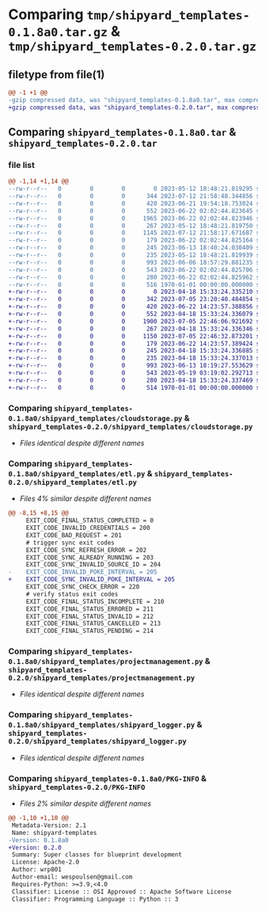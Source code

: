# Comparing `tmp/shipyard_templates-0.1.8a0.tar.gz` & `tmp/shipyard_templates-0.2.0.tar.gz`

## filetype from file(1)

```diff
@@ -1 +1 @@
-gzip compressed data, was "shipyard_templates-0.1.8a0.tar", max compression
+gzip compressed data, was "shipyard_templates-0.2.0.tar", max compression
```

## Comparing `shipyard_templates-0.1.8a0.tar` & `shipyard_templates-0.2.0.tar`

### file list

```diff
@@ -1,14 +1,14 @@
--rw-r--r--   0        0        0        0 2023-05-12 18:48:21.819295 shipyard_templates-0.1.8a0/README.md
--rw-r--r--   0        0        0      344 2023-07-12 21:58:48.344856 shipyard_templates-0.1.8a0/pyproject.toml
--rw-r--r--   0        0        0      420 2023-06-21 19:54:18.753024 shipyard_templates-0.1.8a0/shipyard_templates/__init__.py
--rw-r--r--   0        0        0      552 2023-06-22 02:02:44.823645 shipyard_templates-0.1.8a0/shipyard_templates/cloudstorage.py
--rw-r--r--   0        0        0     1965 2023-06-22 02:02:44.823946 shipyard_templates-0.1.8a0/shipyard_templates/database.py
--rw-r--r--   0        0        0      267 2023-05-12 18:48:21.819750 shipyard_templates-0.1.8a0/shipyard_templates/datavisualization.py
--rw-r--r--   0        0        0     1145 2023-07-12 21:58:17.671687 shipyard_templates-0.1.8a0/shipyard_templates/etl.py
--rw-r--r--   0        0        0      179 2023-06-22 02:02:44.825164 shipyard_templates-0.1.8a0/shipyard_templates/exit_code_exception.py
--rw-r--r--   0        0        0      245 2023-06-13 18:40:24.030409 shipyard_templates-0.1.8a0/shipyard_templates/messaging.py
--rw-r--r--   0        0        0      235 2023-05-12 18:48:21.819939 shipyard_templates-0.1.8a0/shipyard_templates/notebooks.py
--rw-r--r--   0        0        0      993 2023-06-06 18:57:29.881235 shipyard_templates-0.1.8a0/shipyard_templates/projectmanagement.py
--rw-r--r--   0        0        0      543 2023-06-22 02:02:44.825706 shipyard_templates-0.1.8a0/shipyard_templates/shipyard_logger.py
--rw-r--r--   0        0        0      280 2023-06-22 02:02:44.825962 shipyard_templates-0.1.8a0/shipyard_templates/spreadsheets.py
--rw-r--r--   0        0        0      516 1970-01-01 00:00:00.000000 shipyard_templates-0.1.8a0/PKG-INFO
+-rw-r--r--   0        0        0        0 2023-04-18 15:33:24.335210 shipyard_templates-0.2.0/README.md
+-rw-r--r--   0        0        0      342 2023-07-05 23:20:40.484854 shipyard_templates-0.2.0/pyproject.toml
+-rw-r--r--   0        0        0      420 2023-06-22 14:23:57.388856 shipyard_templates-0.2.0/shipyard_templates/__init__.py
+-rw-r--r--   0        0        0      552 2023-04-18 15:33:24.336079 shipyard_templates-0.2.0/shipyard_templates/cloudstorage.py
+-rw-r--r--   0        0        0     1900 2023-07-05 22:46:06.921692 shipyard_templates-0.2.0/shipyard_templates/database.py
+-rw-r--r--   0        0        0      267 2023-04-18 15:33:24.336346 shipyard_templates-0.2.0/shipyard_templates/datavisualization.py
+-rw-r--r--   0        0        0     1150 2023-07-05 22:46:32.873201 shipyard_templates-0.2.0/shipyard_templates/etl.py
+-rw-r--r--   0        0        0      179 2023-06-22 14:23:57.389424 shipyard_templates-0.2.0/shipyard_templates/exit_code_exception.py
+-rw-r--r--   0        0        0      245 2023-04-18 15:33:24.336885 shipyard_templates-0.2.0/shipyard_templates/messaging.py
+-rw-r--r--   0        0        0      235 2023-04-18 15:33:24.337013 shipyard_templates-0.2.0/shipyard_templates/notebooks.py
+-rw-r--r--   0        0        0      993 2023-06-13 18:19:27.553629 shipyard_templates-0.2.0/shipyard_templates/projectmanagement.py
+-rw-r--r--   0        0        0      543 2023-05-19 03:19:02.292713 shipyard_templates-0.2.0/shipyard_templates/shipyard_logger.py
+-rw-r--r--   0        0        0      280 2023-04-18 15:33:24.337469 shipyard_templates-0.2.0/shipyard_templates/spreadsheets.py
+-rw-r--r--   0        0        0      514 1970-01-01 00:00:00.000000 shipyard_templates-0.2.0/PKG-INFO
```

### Comparing `shipyard_templates-0.1.8a0/shipyard_templates/cloudstorage.py` & `shipyard_templates-0.2.0/shipyard_templates/cloudstorage.py`

 * *Files identical despite different names*

### Comparing `shipyard_templates-0.1.8a0/shipyard_templates/etl.py` & `shipyard_templates-0.2.0/shipyard_templates/etl.py`

 * *Files 4% similar despite different names*

```diff
@@ -8,15 +8,15 @@
     EXIT_CODE_FINAL_STATUS_COMPLETED = 0
     EXIT_CODE_INVALID_CREDENTIALS = 200
     EXIT_CODE_BAD_REQUEST = 201
     # trigger sync exit codes
     EXIT_CODE_SYNC_REFRESH_ERROR = 202
     EXIT_CODE_SYNC_ALREADY_RUNNING = 203
     EXIT_CODE_SYNC_INVALID_SOURCE_ID = 204
-    EXIT_CODE_INVALID_POKE_INTERVAL = 205
+    EXIT_CODE_SYNC_INVALID_POKE_INTERVAL = 205
     EXIT_CODE_SYNC_CHECK_ERROR = 220
     # verify status exit codes
     EXIT_CODE_FINAL_STATUS_INCOMPLETE = 210
     EXIT_CODE_FINAL_STATUS_ERRORED = 211
     EXIT_CODE_FINAL_STATUS_INVALID = 212
     EXIT_CODE_FINAL_STATUS_CANCELLED = 213
     EXIT_CODE_FINAL_STATUS_PENDING = 214
```

### Comparing `shipyard_templates-0.1.8a0/shipyard_templates/projectmanagement.py` & `shipyard_templates-0.2.0/shipyard_templates/projectmanagement.py`

 * *Files identical despite different names*

### Comparing `shipyard_templates-0.1.8a0/shipyard_templates/shipyard_logger.py` & `shipyard_templates-0.2.0/shipyard_templates/shipyard_logger.py`

 * *Files identical despite different names*

### Comparing `shipyard_templates-0.1.8a0/PKG-INFO` & `shipyard_templates-0.2.0/PKG-INFO`

 * *Files 2% similar despite different names*

```diff
@@ -1,10 +1,10 @@
 Metadata-Version: 2.1
 Name: shipyard-templates
-Version: 0.1.8a0
+Version: 0.2.0
 Summary: Super classes for blueprint development
 License: Apache-2.0
 Author: wrp801
 Author-email: wespoulsen@gmail.com
 Requires-Python: >=3.9,<4.0
 Classifier: License :: OSI Approved :: Apache Software License
 Classifier: Programming Language :: Python :: 3
```

